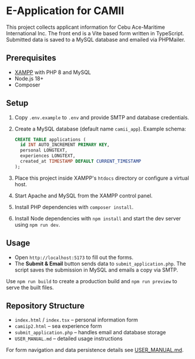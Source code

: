 # E-Application for CAMII

This project collects applicant information for Cebu Ace-Maritime International Inc. The front end is a Vite based form written in TypeScript. Submitted data is saved to a MySQL database and emailed via PHPMailer.

## Prerequisites

- [XAMPP](https://www.apachefriends.org) with PHP 8 and MySQL
- Node.js 18+
- Composer

## Setup

1. Copy `.env.example` to `.env` and provide SMTP and database credentials.
2. Create a MySQL database (default name `camii_app`). Example schema:

   ```sql
   CREATE TABLE applications (
     id INT AUTO_INCREMENT PRIMARY KEY,
     personal LONGTEXT,
     experiences LONGTEXT,
     created_at TIMESTAMP DEFAULT CURRENT_TIMESTAMP
   );
   ```
3. Place this project inside XAMPP's `htdocs` directory or configure a virtual host.
4. Start Apache and MySQL from the XAMPP control panel.
5. Install PHP dependencies with `composer install`.
6. Install Node dependencies with `npm install` and start the dev server using `npm run dev`.

## Usage

- Open `http://localhost:5173` to fill out the forms.
- The **Submit & Email** button sends data to `submit_application.php`. The script saves the submission in MySQL and emails a copy via SMTP.

Use `npm run build` to create a production build and `npm run preview` to serve the built files.

## Repository Structure

- `index.html` / `index.tsx` – personal information form
- `camiip2.html` – sea experience form
- `submit_application.php` – handles email and database storage
- `USER_MANUAL.md` – detailed usage instructions

For form navigation and data persistence details see [USER_MANUAL.md](USER_MANUAL.md).
